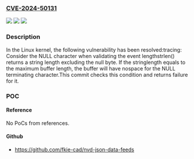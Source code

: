 ### [CVE-2024-50131](https://cve.mitre.org/cgi-bin/cvename.cgi?name=CVE-2024-50131)
![](https://img.shields.io/static/v1?label=Product&message=Linux&color=blue)
![](https://img.shields.io/static/v1?label=Version&message=dec65d79fd26%3C%205e3231b35272%20&color=brighgreen)
![](https://img.shields.io/static/v1?label=Vulnerability&message=n%2Fa&color=brighgreen)

### Description

In the Linux kernel, the following vulnerability has been resolved:tracing: Consider the NULL character when validating the event lengthstrlen() returns a string length excluding the null byte. If the stringlength equals to the maximum buffer length, the buffer will have nospace for the NULL terminating character.This commit checks this condition and returns failure for it.

### POC

#### Reference
No PoCs from references.

#### Github
- https://github.com/fkie-cad/nvd-json-data-feeds

